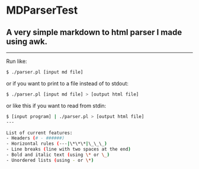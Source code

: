 # MDParserTest
## A very simple markdown to html parser I made using awk.

---
Run like:  
```sh
$ ./parser.pl [input md file]
```
or if you want to print to a file instead of to stdout:
```sh
$ ./parser.pl [input md file] > [output html file]
```
or like this if you want to read from stdin:
```sh
$ [input program] | ./parser.pl > [output html file]
---

List of current features:  
- Headers (# - ######)
- Horizontal rules (---|\*\*\*|\_\_\_)
- Line breaks (line with two spaces at the end)
- Bold and italic text (using \* or \_)
- Unordered lists (using - or \*)
